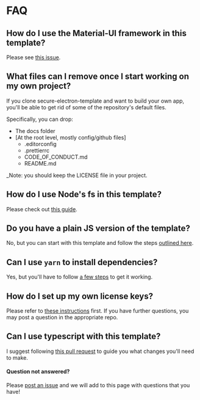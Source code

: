 # FAQ

## How do I use the Material-UI framework in this template?

Please see [this issue](https://github.com/reZach/secure-electron-template/issues/14).

## What files can I remove once I start working on my own project?

If you clone secure-electron-template and want to build your own app, you'll be able to get rid of some of the repository's default files.

Specifically, you can drop:

- The docs folder
- [At the root level, mostly config/github files]
  - .editorconfig
  - .prettierrc
  - CODE_OF_CONDUCT.md
  - README.md

\_Note: you should keep the LICENSE file in your project.

## How do I use Node's fs in this template?

Please check out [this guide](https://github.com/reZach/secure-electron-template/blob/master/docs/newtoelectron.md).

## Do you have a plain JS version of the template?

No, but you can start with this template and follow the steps [outlined here](https://github.com/reZach/secure-electron-template/issues/57#issuecomment-777891491).

## Can I use `yarn` to install dependencies?

Yes, but you'll have to follow [a few steps](https://github.com/reZach/secure-electron-template/issues/62) to get it working.

## How do I set up my own license keys?

Please refer to [these instructions](https://github.com/reZach/secure-electron-license-keys) first. If you have further questions, you may post a question in the appropriate repo.

## Can I use typescript with this template?

I suggest following [this pull request](https://github.com/tyler-hitzeman/secure-electron-template-ts/pull/1) to guide you what changes you'll need to make.

#### Question not answered?

Please [post an issue](https://github.com/reZach/secure-electron-template/issues/new) and we will add to this page with questions that you have!
